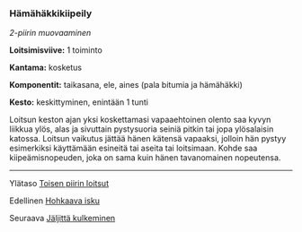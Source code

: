 ### Hämähäkkikiipeily

*2-piirin muovaaminen*

**Loitsimisviive:** 1 toiminto

**Kantama:** kosketus

**Komponentit:** taikasana, ele, aines (pala bitumia ja hämähäkki)

**Kesto:** keskittyminen, enintään 1 tunti

Loitsun keston ajan yksi koskettamasi vapaaehtoinen olento saa kyvyn liikkua ylös, alas ja sivuttain pystysuoria seiniä pitkin tai jopa ylösalaisin katossa. Loitsun vaikutus jättää hänen kätensä vapaaksi, jolloin hän pystyy esimerkiksi käyttämään esineitä tai aseita tai loitsimaan. Kohde saa kiipeämisnopeuden, joka on sama kuin hänen tavanomainen nopeutensa.

----

Ylätaso [Toisen piirin loitsut](2_piirin_loitsut)

Edellinen [Hohkaava isku](Hohkaava_isku)

Seuraava [Jäljittä kulkeminen](Jäljittä_kulkeminen)
